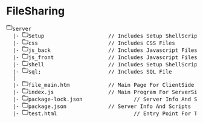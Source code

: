 # FileSharing
<pre>
<svg width="16" height="16" fill="currentColor" class="bi bi-folder" viewBox="0 0 16 16"><path d="M.54 3.87.5 3a2 2 0 0 1 2-2h3.672a2 2 0 0 1 1.414.586l.828.828A2 2 0 0 0 9.828 3h3.982a2 2 0 0 1 1.992 2.181l-.637 7A2 2 0 0 1 13.174 14H2.826a2 2 0 0 1-1.991-1.819l-.637-7a1.99 1.99 0 0 1 .342-1.31zM2.19 4a1 1 0 0 0-.996 1.09l.637 7a1 1 0 0 0 .995.91h10.348a1 1 0 0 0 .995-.91l.637-7A1 1 0 0 0 13.81 4H2.19zm4.69-1.707A1 1 0 0 0 6.172 2H2.5a1 1 0 0 0-1 .981l.006.139C1.72 3.042 1.95 3 2.19 3h5.396l-.707-.707z"/></svg>server
&nbsp;&nbsp;|-&nbsp;<svg width="16" height="16" fill="currentColor" class="bi bi-folder" viewBox="0 0 16 16"><path d="M.54 3.87.5 3a2 2 0 0 1 2-2h3.672a2 2 0 0 1 1.414.586l.828.828A2 2 0 0 0 9.828 3h3.982a2 2 0 0 1 1.992 2.181l-.637 7A2 2 0 0 1 13.174 14H2.826a2 2 0 0 1-1.991-1.819l-.637-7a1.99 1.99 0 0 1 .342-1.31zM2.19 4a1 1 0 0 0-.996 1.09l.637 7a1 1 0 0 0 .995.91h10.348a1 1 0 0 0 .995-.91l.637-7A1 1 0 0 0 13.81 4H2.19zm4.69-1.707A1 1 0 0 0 6.172 2H2.5a1 1 0 0 0-1 .981l.006.139C1.72 3.042 1.95 3 2.19 3h5.396l-.707-.707z"/></svg>Setup&#009;&#009;&#009;// Includes Setup ShellScripts(Sub)
&nbsp;&nbsp;|-&nbsp;<svg width="16" height="16" fill="currentColor" class="bi bi-folder" viewBox="0 0 16 16"><path d="M.54 3.87.5 3a2 2 0 0 1 2-2h3.672a2 2 0 0 1 1.414.586l.828.828A2 2 0 0 0 9.828 3h3.982a2 2 0 0 1 1.992 2.181l-.637 7A2 2 0 0 1 13.174 14H2.826a2 2 0 0 1-1.991-1.819l-.637-7a1.99 1.99 0 0 1 .342-1.31zM2.19 4a1 1 0 0 0-.996 1.09l.637 7a1 1 0 0 0 .995.91h10.348a1 1 0 0 0 .995-.91l.637-7A1 1 0 0 0 13.81 4H2.19zm4.69-1.707A1 1 0 0 0 6.172 2H2.5a1 1 0 0 0-1 .981l.006.139C1.72 3.042 1.95 3 2.19 3h5.396l-.707-.707z"/></svg>css&#009;&#009;&#009;// Includes CSS Files
&nbsp;&nbsp;|-&nbsp;<svg width="16" height="16" fill="currentColor" class="bi bi-folder" viewBox="0 0 16 16"><path d="M.54 3.87.5 3a2 2 0 0 1 2-2h3.672a2 2 0 0 1 1.414.586l.828.828A2 2 0 0 0 9.828 3h3.982a2 2 0 0 1 1.992 2.181l-.637 7A2 2 0 0 1 13.174 14H2.826a2 2 0 0 1-1.991-1.819l-.637-7a1.99 1.99 0 0 1 .342-1.31zM2.19 4a1 1 0 0 0-.996 1.09l.637 7a1 1 0 0 0 .995.91h10.348a1 1 0 0 0 .995-.91l.637-7A1 1 0 0 0 13.81 4H2.19zm4.69-1.707A1 1 0 0 0 6.172 2H2.5a1 1 0 0 0-1 .981l.006.139C1.72 3.042 1.95 3 2.19 3h5.396l-.707-.707z"/></svg>js_back&#009;&#009;&#009;// Includes Javascript Files Running On The ServerSide
&nbsp;&nbsp;|-&nbsp;<svg width="16" height="16" fill="currentColor" class="bi bi-folder" viewBox="0 0 16 16"><path d="M.54 3.87.5 3a2 2 0 0 1 2-2h3.672a2 2 0 0 1 1.414.586l.828.828A2 2 0 0 0 9.828 3h3.982a2 2 0 0 1 1.992 2.181l-.637 7A2 2 0 0 1 13.174 14H2.826a2 2 0 0 1-1.991-1.819l-.637-7a1.99 1.99 0 0 1 .342-1.31zM2.19 4a1 1 0 0 0-.996 1.09l.637 7a1 1 0 0 0 .995.91h10.348a1 1 0 0 0 .995-.91l.637-7A1 1 0 0 0 13.81 4H2.19zm4.69-1.707A1 1 0 0 0 6.172 2H2.5a1 1 0 0 0-1 .981l.006.139C1.72 3.042 1.95 3 2.19 3h5.396l-.707-.707z"/></svg>js_front&#009;&#009;&#009;// Includes Javascript Files Running On The ClientSide
&nbsp;&nbsp;|-&nbsp;<svg width="16" height="16" fill="currentColor" class="bi bi-folder" viewBox="0 0 16 16"><path d="M.54 3.87.5 3a2 2 0 0 1 2-2h3.672a2 2 0 0 1 1.414.586l.828.828A2 2 0 0 0 9.828 3h3.982a2 2 0 0 1 1.992 2.181l-.637 7A2 2 0 0 1 13.174 14H2.826a2 2 0 0 1-1.991-1.819l-.637-7a1.99 1.99 0 0 1 .342-1.31zM2.19 4a1 1 0 0 0-.996 1.09l.637 7a1 1 0 0 0 .995.91h10.348a1 1 0 0 0 .995-.91l.637-7A1 1 0 0 0 13.81 4H2.19zm4.69-1.707A1 1 0 0 0 6.172 2H2.5a1 1 0 0 0-1 .981l.006.139C1.72 3.042 1.95 3 2.19 3h5.396l-.707-.707z"/></svg>shell&#009;&#009;&#009;// Includes Setup ShellScripts(Main)
&nbsp;&nbsp;|-&nbsp;<svg width="16" height="16" fill="currentColor" class="bi bi-folder" viewBox="0 0 16 16"><path d="M.54 3.87.5 3a2 2 0 0 1 2-2h3.672a2 2 0 0 1 1.414.586l.828.828A2 2 0 0 0 9.828 3h3.982a2 2 0 0 1 1.992 2.181l-.637 7A2 2 0 0 1 13.174 14H2.826a2 2 0 0 1-1.991-1.819l-.637-7a1.99 1.99 0 0 1 .342-1.31zM2.19 4a1 1 0 0 0-.996 1.09l.637 7a1 1 0 0 0 .995.91h10.348a1 1 0 0 0 .995-.91l.637-7A1 1 0 0 0 13.81 4H2.19zm4.69-1.707A1 1 0 0 0 6.172 2H2.5a1 1 0 0 0-1 .981l.006.139C1.72 3.042 1.95 3 2.19 3h5.396l-.707-.707z"/></svg>sql;&#009;&#009;&#009;// Includes SQL File
&nbsp;&nbsp;|
&nbsp;&nbsp;|-&nbsp;<svg width="16" height="16" fill="currentColor" class="bi bi-folder" viewBox="0 0 16 16"><path d="M.54 3.87.5 3a2 2 0 0 1 2-2h3.672a2 2 0 0 1 1.414.586l.828.828A2 2 0 0 0 9.828 3h3.982a2 2 0 0 1 1.992 2.181l-.637 7A2 2 0 0 1 13.174 14H2.826a2 2 0 0 1-1.991-1.819l-.637-7a1.99 1.99 0 0 1 .342-1.31zM2.19 4a1 1 0 0 0-.996 1.09l.637 7a1 1 0 0 0 .995.91h10.348a1 1 0 0 0 .995-.91l.637-7A1 1 0 0 0 13.81 4H2.19zm4.69-1.707A1 1 0 0 0 6.172 2H2.5a1 1 0 0 0-1 .981l.006.139C1.72 3.042 1.95 3 2.19 3h5.396l-.707-.707z"/></svg>file_main.htm&#009;&#009;// Main Page For ClientSide
&nbsp;&nbsp;|-&nbsp;<svg width="16" height="16" fill="currentColor" class="bi bi-folder" viewBox="0 0 16 16"><path d="M.54 3.87.5 3a2 2 0 0 1 2-2h3.672a2 2 0 0 1 1.414.586l.828.828A2 2 0 0 0 9.828 3h3.982a2 2 0 0 1 1.992 2.181l-.637 7A2 2 0 0 1 13.174 14H2.826a2 2 0 0 1-1.991-1.819l-.637-7a1.99 1.99 0 0 1 .342-1.31zM2.19 4a1 1 0 0 0-.996 1.09l.637 7a1 1 0 0 0 .995.91h10.348a1 1 0 0 0 .995-.91l.637-7A1 1 0 0 0 13.81 4H2.19zm4.69-1.707A1 1 0 0 0 6.172 2H2.5a1 1 0 0 0-1 .981l.006.139C1.72 3.042 1.95 3 2.19 3h5.396l-.707-.707z"/></svg>index.js&#009;&#009;&#009;// Main Program For ServerSide
&nbsp;&nbsp;|-&nbsp;<svg width="16" height="16" fill="currentColor" class="bi bi-folder" viewBox="0 0 16 16"><path d="M.54 3.87.5 3a2 2 0 0 1 2-2h3.672a2 2 0 0 1 1.414.586l.828.828A2 2 0 0 0 9.828 3h3.982a2 2 0 0 1 1.992 2.181l-.637 7A2 2 0 0 1 13.174 14H2.826a2 2 0 0 1-1.991-1.819l-.637-7a1.99 1.99 0 0 1 .342-1.31zM2.19 4a1 1 0 0 0-.996 1.09l.637 7a1 1 0 0 0 .995.91h10.348a1 1 0 0 0 .995-.91l.637-7A1 1 0 0 0 13.81 4H2.19zm4.69-1.707A1 1 0 0 0 6.172 2H2.5a1 1 0 0 0-1 .981l.006.139C1.72 3.042 1.95 3 2.19 3h5.396l-.707-.707z"/></svg>package-lock.json&#009;&#009;// Server Info And Scripts
&nbsp;&nbsp;|-&nbsp;<svg width="16" height="16" fill="currentColor" class="bi bi-folder" viewBox="0 0 16 16"><path d="M.54 3.87.5 3a2 2 0 0 1 2-2h3.672a2 2 0 0 1 1.414.586l.828.828A2 2 0 0 0 9.828 3h3.982a2 2 0 0 1 1.992 2.181l-.637 7A2 2 0 0 1 13.174 14H2.826a2 2 0 0 1-1.991-1.819l-.637-7a1.99 1.99 0 0 1 .342-1.31zM2.19 4a1 1 0 0 0-.996 1.09l.637 7a1 1 0 0 0 .995.91h10.348a1 1 0 0 0 .995-.91l.637-7A1 1 0 0 0 13.81 4H2.19zm4.69-1.707A1 1 0 0 0 6.172 2H2.5a1 1 0 0 0-1 .981l.006.139C1.72 3.042 1.95 3 2.19 3h5.396l-.707-.707z"/></svg>package.json&#009;&#009;// Server Info And Scripts
&nbsp;&nbsp;|-&nbsp;<svg width="16" height="16" fill="currentColor" class="bi bi-folder" viewBox="0 0 16 16"><path d="M.54 3.87.5 3a2 2 0 0 1 2-2h3.672a2 2 0 0 1 1.414.586l.828.828A2 2 0 0 0 9.828 3h3.982a2 2 0 0 1 1.992 2.181l-.637 7A2 2 0 0 1 13.174 14H2.826a2 2 0 0 1-1.991-1.819l-.637-7a1.99 1.99 0 0 1 .342-1.31zM2.19 4a1 1 0 0 0-.996 1.09l.637 7a1 1 0 0 0 .995.91h10.348a1 1 0 0 0 .995-.91l.637-7A1 1 0 0 0 13.81 4H2.19zm4.69-1.707A1 1 0 0 0 6.172 2H2.5a1 1 0 0 0-1 .981l.006.139C1.72 3.042 1.95 3 2.19 3h5.396l-.707-.707z"/></svg>test.html&#009;&#009;&#009;// Entry Point For Test
</pre>
